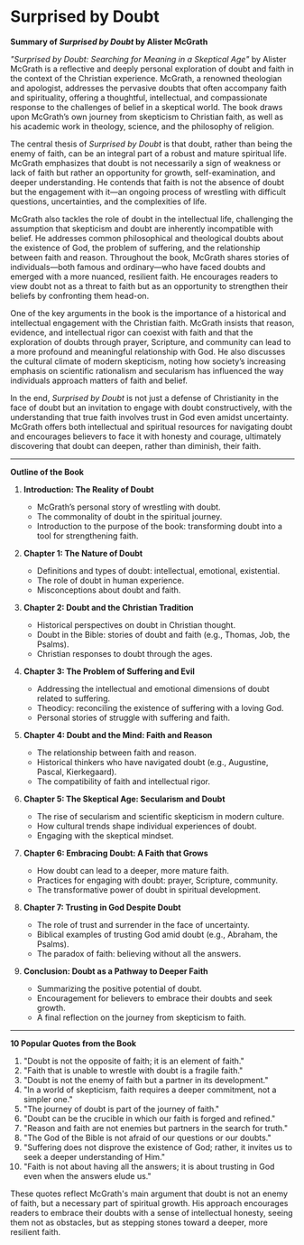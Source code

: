 # Surprised by Doubt

**Summary of *Surprised by Doubt* by Alister McGrath**

*"Surprised by Doubt: Searching for Meaning in a Skeptical Age"* by Alister McGrath is a reflective and deeply personal exploration of doubt and faith in the context of the Christian experience. McGrath, a renowned theologian and apologist, addresses the pervasive doubts that often accompany faith and spirituality, offering a thoughtful, intellectual, and compassionate response to the challenges of belief in a skeptical world. The book draws upon McGrath’s own journey from skepticism to Christian faith, as well as his academic work in theology, science, and the philosophy of religion.

The central thesis of *Surprised by Doubt* is that doubt, rather than being the enemy of faith, can be an integral part of a robust and mature spiritual life. McGrath emphasizes that doubt is not necessarily a sign of weakness or lack of faith but rather an opportunity for growth, self-examination, and deeper understanding. He contends that faith is not the absence of doubt but the engagement with it—an ongoing process of wrestling with difficult questions, uncertainties, and the complexities of life.

McGrath also tackles the role of doubt in the intellectual life, challenging the assumption that skepticism and doubt are inherently incompatible with belief. He addresses common philosophical and theological doubts about the existence of God, the problem of suffering, and the relationship between faith and reason. Throughout the book, McGrath shares stories of individuals—both famous and ordinary—who have faced doubts and emerged with a more nuanced, resilient faith. He encourages readers to view doubt not as a threat to faith but as an opportunity to strengthen their beliefs by confronting them head-on.

One of the key arguments in the book is the importance of a historical and intellectual engagement with the Christian faith. McGrath insists that reason, evidence, and intellectual rigor can coexist with faith and that the exploration of doubts through prayer, Scripture, and community can lead to a more profound and meaningful relationship with God. He also discusses the cultural climate of modern skepticism, noting how society’s increasing emphasis on scientific rationalism and secularism has influenced the way individuals approach matters of faith and belief.

In the end, *Surprised by Doubt* is not just a defense of Christianity in the face of doubt but an invitation to engage with doubt constructively, with the understanding that true faith involves trust in God even amidst uncertainty. McGrath offers both intellectual and spiritual resources for navigating doubt and encourages believers to face it with honesty and courage, ultimately discovering that doubt can deepen, rather than diminish, their faith.

---

**Outline of the Book**

1. **Introduction: The Reality of Doubt**
   - McGrath’s personal story of wrestling with doubt.
   - The commonality of doubt in the spiritual journey.
   - Introduction to the purpose of the book: transforming doubt into a tool for strengthening faith.

2. **Chapter 1: The Nature of Doubt**
   - Definitions and types of doubt: intellectual, emotional, existential.
   - The role of doubt in human experience.
   - Misconceptions about doubt and faith.

3. **Chapter 2: Doubt and the Christian Tradition**
   - Historical perspectives on doubt in Christian thought.
   - Doubt in the Bible: stories of doubt and faith (e.g., Thomas, Job, the Psalms).
   - Christian responses to doubt through the ages.

4. **Chapter 3: The Problem of Suffering and Evil**
   - Addressing the intellectual and emotional dimensions of doubt related to suffering.
   - Theodicy: reconciling the existence of suffering with a loving God.
   - Personal stories of struggle with suffering and faith.

5. **Chapter 4: Doubt and the Mind: Faith and Reason**
   - The relationship between faith and reason.
   - Historical thinkers who have navigated doubt (e.g., Augustine, Pascal, Kierkegaard).
   - The compatibility of faith and intellectual rigor.

6. **Chapter 5: The Skeptical Age: Secularism and Doubt**
   - The rise of secularism and scientific skepticism in modern culture.
   - How cultural trends shape individual experiences of doubt.
   - Engaging with the skeptical mindset.

7. **Chapter 6: Embracing Doubt: A Faith that Grows**
   - How doubt can lead to a deeper, more mature faith.
   - Practices for engaging with doubt: prayer, Scripture, community.
   - The transformative power of doubt in spiritual development.

8. **Chapter 7: Trusting in God Despite Doubt**
   - The role of trust and surrender in the face of uncertainty.
   - Biblical examples of trusting God amid doubt (e.g., Abraham, the Psalms).
   - The paradox of faith: believing without all the answers.

9. **Conclusion: Doubt as a Pathway to Deeper Faith**
   - Summarizing the positive potential of doubt.
   - Encouragement for believers to embrace their doubts and seek growth.
   - A final reflection on the journey from skepticism to faith.

---

**10 Popular Quotes from the Book**

1. "Doubt is not the opposite of faith; it is an element of faith."
2. "Faith that is unable to wrestle with doubt is a fragile faith."
3. "Doubt is not the enemy of faith but a partner in its development."
4. "In a world of skepticism, faith requires a deeper commitment, not a simpler one."
5. "The journey of doubt is part of the journey of faith."
6. "Doubt can be the crucible in which our faith is forged and refined."
7. "Reason and faith are not enemies but partners in the search for truth."
8. "The God of the Bible is not afraid of our questions or our doubts."
9. "Suffering does not disprove the existence of God; rather, it invites us to seek a deeper understanding of Him."
10. "Faith is not about having all the answers; it is about trusting in God even when the answers elude us."

These quotes reflect McGrath's main argument that doubt is not an enemy of faith, but a necessary part of spiritual growth. His approach encourages readers to embrace their doubts with a sense of intellectual honesty, seeing them not as obstacles, but as stepping stones toward a deeper, more resilient faith.